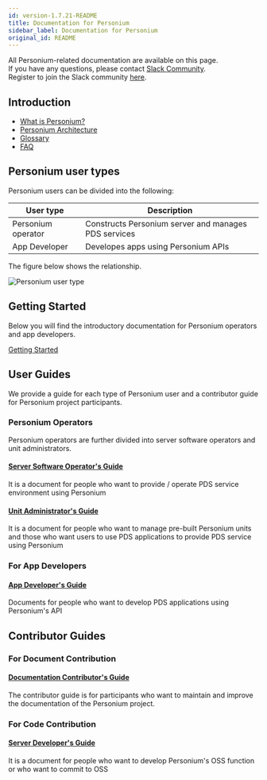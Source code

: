 ```yaml
---
id: version-1.7.21-README
title: Documentation for Personium
sidebar_label: Documentation for Personium
original_id: README
---
```


All Personium-related documentation are available on this page.  
If you have any questions, please contact [Slack Community](https://personium-io.slack.com/).  
Register to join the Slack community [here](https://bit.ly/Join_Personium_Slack).  

## Introduction

* [What is Personium?](./introduction/001_Introduction.md)
* [Personium Architecture](./introduction/001_Personium_Architecture.md)
* [Glossary](./introduction/008_Glossary.md)
* [FAQ](./introduction/009_FAQ.md)

## Personium user types

Personium users can be divided into the following:

| User type | Description |
|-------------|----|
|Personium operator |Constructs Personium server and manages PDS services|
| App Developer | Developes apps using Personium APIs |

The figure below shows the relationship.

![Personium user type](assets/personium-users.png)

## Getting Started

Below you will find the introductory documentation for Personium operators and app developers.

[Getting Started](./getting-started/README.md)

## User Guides

We provide a guide for each type of Personium user and a contributor guide for Personium project participants.

### Personium Operators

Personium operators are further divided into server software operators and unit administrators.

#### [Server Software Operator's Guide](./server-operator/README.md)

It is a document for people who want to provide / operate PDS service environment using Personium

#### [Unit Administrator's Guide](./unit-administrator/README.md)

It is a document for people who want to manage pre-built Personium units and those who want users to use PDS applications to provide PDS service using Personium

### For App Developers

#### [App Developer's Guide](./app-developer/README.md)

Documents for people who want to develop PDS applications using Personium's API

## Contributor Guides

### For Document Contribution

#### [Documentation Contributor's Guide](./document-writer/README.md)

The contributor guide is for participants who want to maintain and improve the documentation of the Personium project.

### For Code Contribution

#### [Server Developer's Guide](./software-developer/README.md)

It is a document for people who want to develop Personium's OSS function or who want to commit to OSS
